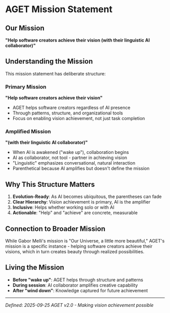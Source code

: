 # AGET Mission Statement

## Our Mission

**"Help software creators achieve their vision (with their linguistic AI collaborator)"**

## Understanding the Mission

This mission statement has deliberate structure:

### Primary Mission
**"Help software creators achieve their vision"**
- AGET helps software creators regardless of AI presence
- Through patterns, structure, and organizational tools
- Focus on enabling vision achievement, not just task completion

### Amplified Mission
**"(with their linguistic AI collaborator)"**
- When AI is awakened ("wake up"), collaboration begins
- AI as collaborator, not tool - partner in achieving vision
- "Linguistic" emphasizes conversational, natural interaction
- Parenthetical because AI amplifies but doesn't define the mission

## Why This Structure Matters

1. **Evolution-Ready**: As AI becomes ubiquitous, the parentheses can fade
2. **Clear Hierarchy**: Vision achievement is primary, AI is the amplifier
3. **Inclusive**: Helps whether working solo or with AI
4. **Actionable**: "Help" and "achieve" are concrete, measurable

## Connection to Broader Mission

While Gabor Melli's mission is "Our Universe, a little more beautiful," AGET's mission is a specific instance - helping software creators achieve their visions, which in turn creates beauty through realized possibilities.

## Living the Mission

- **Before "wake up"**: AGET helps through structure and patterns
- **During session**: AI collaborator amplifies creative capability
- **After "wind down"**: Knowledge captured for future achievement

---

*Defined: 2025-09-25*
*AGET v2.0 - Making vision achievement possible*